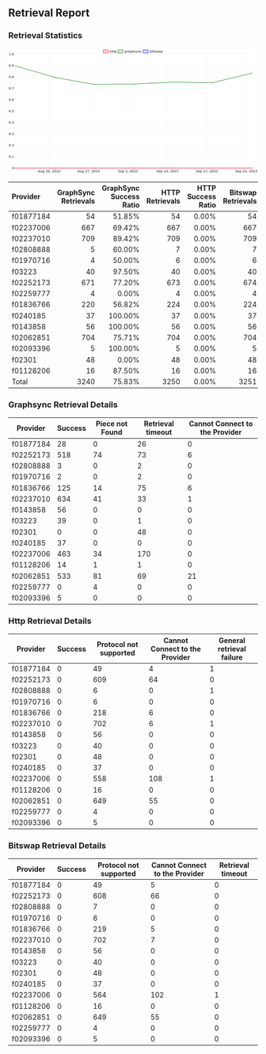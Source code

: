 ## Retrieval Report
### Retrieval Statistics
<img src="https://raw.githubusercontent.com/data-preservation-programs/filplus-checker-assets/main/filecoin-project/filecoin-plus-large-datasets/issues/2094/1695605235090.png"/>

| Provider  | GraphSync Retrievals | GraphSync Success Ratio | HTTP Retrievals | HTTP Success Ratio | Bitswap Retrievals | Bitswap Success Ratio |
| :-------- | -------------------: | ----------------------: | --------------: | -----------------: | -----------------: | --------------------: |
| f01877184 |                   54 |                  51.85% |              54 |              0.00% |                 54 |                 0.00% |
| f02237006 |                  667 |                  69.42% |             667 |              0.00% |                667 |                 0.00% |
| f02237010 |                  709 |                  89.42% |             709 |              0.00% |                709 |                 0.00% |
| f02808888 |                    5 |                  60.00% |               7 |              0.00% |                  7 |                 0.00% |
| f01970716 |                    4 |                  50.00% |               6 |              0.00% |                  6 |                 0.00% |
| f03223    |                   40 |                  97.50% |              40 |              0.00% |                 40 |                 0.00% |
| f02252173 |                  671 |                  77.20% |             673 |              0.00% |                674 |                 0.00% |
| f02259777 |                    4 |                   0.00% |               4 |              0.00% |                  4 |                 0.00% |
| f01836766 |                  220 |                  56.82% |             224 |              0.00% |                224 |                 0.00% |
| f0240185  |                   37 |                 100.00% |              37 |              0.00% |                 37 |                 0.00% |
| f0143858  |                   56 |                 100.00% |              56 |              0.00% |                 56 |                 0.00% |
| f02062851 |                  704 |                  75.71% |             704 |              0.00% |                704 |                 0.00% |
| f02093396 |                    5 |                 100.00% |               5 |              0.00% |                  5 |                 0.00% |
| f02301    |                   48 |                   0.00% |              48 |              0.00% |                 48 |                 0.00% |
| f01128206 |                   16 |                  87.50% |              16 |              0.00% |                 16 |                 0.00% |
| Total     |                 3240 |                  75.83% |            3250 |              0.00% |               3251 |                 0.00% |

### Graphsync Retrieval Details
| Provider  | Success | Piece not Found | Retrieval timeout | Cannot Connect to the Provider |
| --------- | ------- | --------------- | ----------------- | ------------------------------ |
| f01877184 | 28      | 0               | 26                | 0                              |
| f02252173 | 518     | 74              | 73                | 6                              |
| f02808888 | 3       | 0               | 2                 | 0                              |
| f01970716 | 2       | 0               | 2                 | 0                              |
| f01836766 | 125     | 14              | 75                | 6                              |
| f02237010 | 634     | 41              | 33                | 1                              |
| f0143858  | 56      | 0               | 0                 | 0                              |
| f03223    | 39      | 0               | 1                 | 0                              |
| f02301    | 0       | 0               | 48                | 0                              |
| f0240185  | 37      | 0               | 0                 | 0                              |
| f02237006 | 463     | 34              | 170               | 0                              |
| f01128206 | 14      | 1               | 1                 | 0                              |
| f02062851 | 533     | 81              | 69                | 21                             |
| f02259777 | 0       | 4               | 0                 | 0                              |
| f02093396 | 5       | 0               | 0                 | 0                              |

### Http Retrieval Details
| Provider  | Success | Protocol not supported | Cannot Connect to the Provider | General retrieval failure |
| --------- | ------- | ---------------------- | ------------------------------ | ------------------------- |
| f01877184 | 0       | 49                     | 4                              | 1                         |
| f02252173 | 0       | 609                    | 64                             | 0                         |
| f02808888 | 0       | 6                      | 0                              | 1                         |
| f01970716 | 0       | 6                      | 0                              | 0                         |
| f01836766 | 0       | 218                    | 6                              | 0                         |
| f02237010 | 0       | 702                    | 6                              | 1                         |
| f0143858  | 0       | 56                     | 0                              | 0                         |
| f03223    | 0       | 40                     | 0                              | 0                         |
| f02301    | 0       | 48                     | 0                              | 0                         |
| f0240185  | 0       | 37                     | 0                              | 0                         |
| f02237006 | 0       | 558                    | 108                            | 1                         |
| f01128206 | 0       | 16                     | 0                              | 0                         |
| f02062851 | 0       | 649                    | 55                             | 0                         |
| f02259777 | 0       | 4                      | 0                              | 0                         |
| f02093396 | 0       | 5                      | 0                              | 0                         |

### Bitswap Retrieval Details
| Provider  | Success | Protocol not supported | Cannot Connect to the Provider | Retrieval timeout |
| --------- | ------- | ---------------------- | ------------------------------ | ----------------- |
| f01877184 | 0       | 49                     | 5                              | 0                 |
| f02252173 | 0       | 608                    | 66                             | 0                 |
| f02808888 | 0       | 7                      | 0                              | 0                 |
| f01970716 | 0       | 6                      | 0                              | 0                 |
| f01836766 | 0       | 219                    | 5                              | 0                 |
| f02237010 | 0       | 702                    | 7                              | 0                 |
| f0143858  | 0       | 56                     | 0                              | 0                 |
| f03223    | 0       | 40                     | 0                              | 0                 |
| f02301    | 0       | 48                     | 0                              | 0                 |
| f0240185  | 0       | 37                     | 0                              | 0                 |
| f02237006 | 0       | 564                    | 102                            | 1                 |
| f01128206 | 0       | 16                     | 0                              | 0                 |
| f02062851 | 0       | 649                    | 55                             | 0                 |
| f02259777 | 0       | 4                      | 0                              | 0                 |
| f02093396 | 0       | 5                      | 0                              | 0                 |
